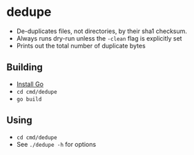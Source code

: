 # dedupe
- De-duplicates files, not directories, by their sha1 checksum. 
- Always runs dry-run unless the `-clean` flag is explicitly set
- Prints out the total number of duplicate bytes
## Building
- [Install Go](https://golang.org/dl/)
- `cd cmd/dedupe`
- `go build`
## Using
- `cd cmd/dedupe`
- See `./dedupe -h` for options